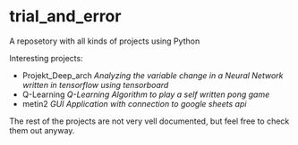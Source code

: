 # trial_and_error
A reposetory with all kinds of projects using Python

Interesting projects:

- Projekt_Deep_arch
  _Analyzing the variable change in a Neural Network written in tensorflow using tensorboard_
- Q-Learning
  _Q-Learning Algorithm to play a self written pong game_
- metin2
  _GUI Application with connection to google sheets api_

The rest of the projects are not very vell documented, but feel free to check them out anyway.

